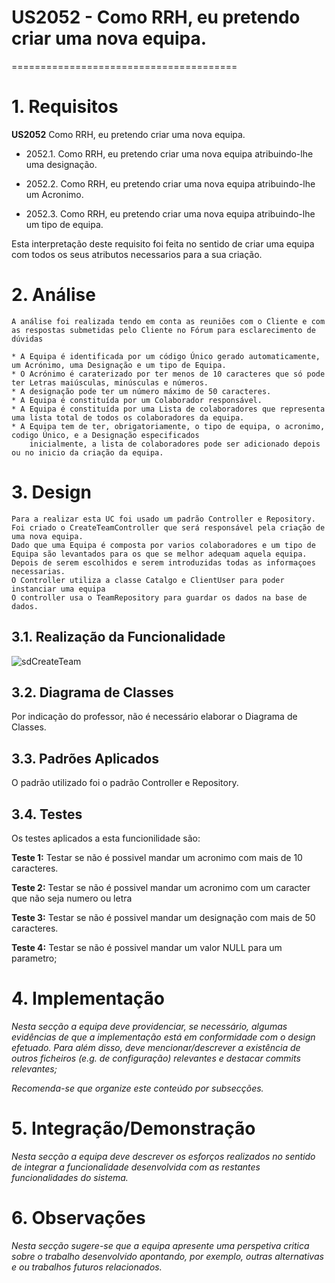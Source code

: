 # US2052 - Como RRH, eu pretendo criar uma nova equipa.
=======================================


# 1. Requisitos

**US2052** Como RRH, eu pretendo criar uma nova equipa.

- 2052.1. Como RRH, eu pretendo criar uma nova equipa atribuindo-lhe uma designação.

- 2052.2. Como RRH, eu pretendo criar uma nova equipa atribuindo-lhe um Acronimo.

- 2052.3. Como RRH, eu pretendo criar uma nova equipa atribuindo-lhe um tipo de equipa.

Esta interpretação deste requisito foi feita no sentido de criar uma equipa com todos os seus atributos necessarios para a sua criação.

# 2. Análise
    
    A análise foi realizada tendo em conta as reuniões com o Cliente e com as respostas submetidas pelo Cliente no Fórum para esclarecimento de dúvidas
	
    * A Equipa é identificada por um código Único gerado automaticamente, um Acrónimo, uma Designação e um tipo de Equipa.
    * O Acrónimo é caraterizado por ter menos de 10 caracteres que só pode ter Letras maiúsculas, minúsculas e números.
    * A designação pode ter um número máximo de 50 caracteres.
    * A Equipa é constituída por um Colaborador responsável.
    * A Equipa é constituída por uma Lista de colaboradores que representa uma lista total de todos os colaboradores da equipa.
    * A Equipa tem de ter, obrigatoriamente, o tipo de equipa, o acronimo, codigo Único, e a Designação especificados 
        inicialmente, a lista de colaboradores pode ser adicionado depois  ou no inicio da criação da equipa.
# 3. Design

    Para a realizar esta UC foi usado um padrão Controller e Repository.
    Foi criado o CreateTeamController que será responsável pela criação de uma nova equipa.
    Dado que uma Equipa é composta por varios colaboradores e um tipo de Equipa são levantados para os que se melhor adequam aquela equipa.
    Depois de serem escolhidos e serem introduzidas todas as informaçoes necessarias.
    O Controller utiliza a classe Catalgo e ClientUser para poder instanciar uma equipa
    O controller usa o TeamRepository para guardar os dados na base de dados.


## 3.1. Realização da Funcionalidade

![sdCreateTeam](sdCreateTeam.png)

## 3.2. Diagrama de Classes

Por indicação do professor, não é necessário elaborar o Diagrama de Classes.
## 3.3. Padrões Aplicados
O padrão utilizado foi o padrão Controller e Repository.

## 3.4. Testes 
Os testes aplicados a esta funcionilidade são:

**Teste 1:** Testar se não é possivel mandar um acronimo com mais de 10 caracteres.

**Teste 2:** Testar se não é possivel mandar um acronimo com um caracter que não seja numero ou letra

**Teste 3:** Testar se não é possivel mandar um designação com mais de 50 caracteres.

**Teste 4:** Testar se não é possivel mandar um valor NULL para um parametro;

# 4. Implementação

*Nesta secção a equipa deve providenciar, se necessário, algumas evidências de que a implementação está em conformidade com o design efetuado. Para além disso, deve mencionar/descrever a existência de outros ficheiros (e.g. de configuração) relevantes e destacar commits relevantes;*

*Recomenda-se que organize este conteúdo por subsecções.*

# 5. Integração/Demonstração

*Nesta secção a equipa deve descrever os esforços realizados no sentido de integrar a funcionalidade desenvolvida com as restantes funcionalidades do sistema.*

# 6. Observações

*Nesta secção sugere-se que a equipa apresente uma perspetiva critica sobre o trabalho desenvolvido apontando, por exemplo, outras alternativas e ou trabalhos futuros relacionados.*



